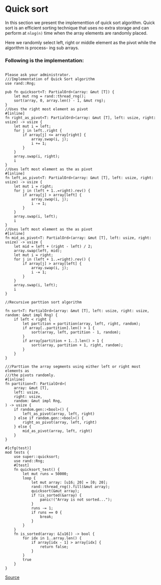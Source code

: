 # Quick sort

In this section we present the implementtion of quick sort algorithm. Quick sort is an efficient 
sorting technique that uses no extra storage and can perform at `nlog(n)` time when the array 
elements are randomly placed. 

Here we randomly select left, right or middle element as the pivot while the algorithm is process-  ing sub arrays.

### Following is the implementation:
```rust, ignore

Please ask your administrator.
///Implementation of Quick Sort algorithm
use rand::Rng;

pub fn quicksort<T: PartialOrd>(array: &mut [T]) {
    let mut rng = rand::thread_rng();
    sort(array, 0, array.len() - 1, &mut rng);
}
//Uses the right most element as pivot
#[inline]
fn right_as_pivot<T: PartialOrd>(array: &mut [T], left: usize, right: usize) -> usize {
    let mut i = left;
    for j in left..right {
        if array[j] <= array[right] {
            array.swap(i, j);
            i += 1;
        }
    }
    array.swap(i, right);
    i
}
//Uses left most element as the as pivot
#[inline]
fn left_as_pivot<T: PartialOrd>(array: &mut [T], left: usize, right: usize) -> usize {
    let mut i = right;
    for j in (left + 1..=right).rev() {
        if array[j] > array[left] {
            array.swap(i, j);
            i -= 1;
        }
    }
    array.swap(i, left);
    i
}
//Uses left most element as the as pivot
#[inline]
fn mid_as_pivot<T: PartialOrd>(array: &mut [T], left: usize, right: usize) -> usize {
    let mid = left + (right - left) / 2;
    array.swap(left, mid);
    let mut i = right;
    for j in (left + 1..=right).rev() {
        if array[j] > array[left] {
            array.swap(i, j);
            i -= 1;
        }
    }
    array.swap(i, left);
    i
}

//Recursive parttion sort algorithm

fn sort<T: PartialOrd>(array: &mut [T], left: usize, right: usize, random: &mut impl Rng) {
    if left < right {
        let partition = partition(array, left, right, random);
        if array[..partition].len() > 1 {
            sort(array, left, partition - 1, random);
        }
        if array[partition + 1..].len() > 1 {
            sort(array, partition + 1, right, random);
        }
    }
}

///Parttion the array segments using either left or right most elements as
///the pivots randomly.
#[inline]
fn partition<T: PartialOrd>(
    array: &mut [T],
    left: usize,
    right: usize,
    random: &mut impl Rng,
) -> usize {
    if random.gen::<bool>() {
        left_as_pivot(array, left, right)
    } else if random.gen::<bool>() {
        right_as_pivot(array, left, right)
    } else {
        mid_as_pivot(array, left, right)
    }
}

#[cfg(test)]
mod tests {
    use super::quicksort;
    use rand::Rng;
    #[test]
    fn quicksort_test() {
        let mut runs = 50000;
        loop {
            let mut array: [u16; 20] = [0; 20];
            rand::thread_rng().fill(&mut array);
            quicksort(&mut array);
            if !is_sorted(&array) {
                panic!("Array is not sorted...");
            }
            runs -= 1;
            if runs == 0 {
                break;
            }
        }
    }
    fn is_sorted(array: &[u16]) -> bool {
        for idx in 1..array.len() {
            if array[idx - 1] > array[idx] {
                return false;
            }
        }
        true
    }
}
```



[Source](https://github.com/ratulb/programming_problems_in_rust/blob/master/quicksort/src/lib.rs)
